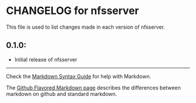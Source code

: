 # CHANGELOG for nfsserver

This file is used to list changes made in each version of nfsserver.

## 0.1.0:

* Initial release of nfsserver

- - -
Check the [Markdown Syntax Guide](http://daringfireball.net/projects/markdown/syntax) for help with Markdown.

The [Github Flavored Markdown page](http://github.github.com/github-flavored-markdown/) describes the differences between markdown on github and standard markdown.
